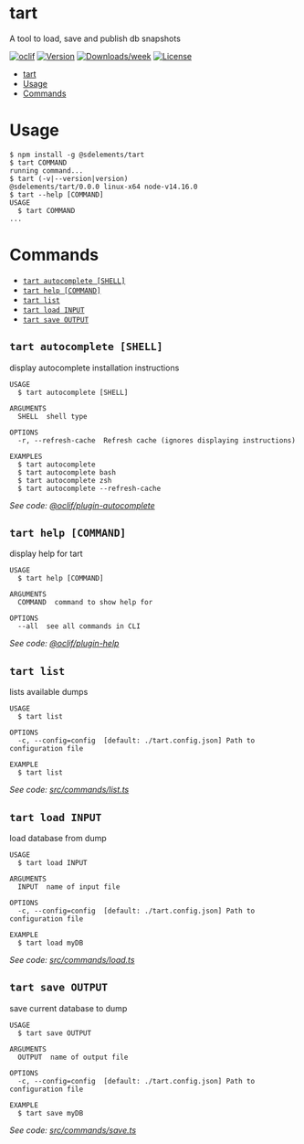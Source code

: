 # tart

A tool to load, save and publish db snapshots

[![oclif](https://img.shields.io/badge/cli-oclif-brightgreen.svg)](https://oclif.io)
[![Version](https://img.shields.io/npm/v/tart.svg)](https://npmjs.org/package/@sdelements/tart)
[![Downloads/week](https://img.shields.io/npm/dw/tart.svg)](https://npmjs.org/package/@sdelements/tart)
[![License](https://img.shields.io/npm/l/tart.svg)](https://github.com/sdelements/tart/blob/master/package.json)

<!-- toc -->

- [tart](#tart)
- [Usage](#usage)
- [Commands](#commands)
<!-- tocstop -->

# Usage

<!-- usage -->

```sh-session
$ npm install -g @sdelements/tart
$ tart COMMAND
running command...
$ tart (-v|--version|version)
@sdelements/tart/0.0.0 linux-x64 node-v14.16.0
$ tart --help [COMMAND]
USAGE
  $ tart COMMAND
...
```

<!-- usagestop -->

# Commands

<!-- commands -->

- [`tart autocomplete [SHELL]`](#tart-autocomplete-shell)
- [`tart help [COMMAND]`](#tart-help-command)
- [`tart list`](#tart-list)
- [`tart load INPUT`](#tart-load-input)
- [`tart save OUTPUT`](#tart-save-output)

## `tart autocomplete [SHELL]`

display autocomplete installation instructions

```
USAGE
  $ tart autocomplete [SHELL]

ARGUMENTS
  SHELL  shell type

OPTIONS
  -r, --refresh-cache  Refresh cache (ignores displaying instructions)

EXAMPLES
  $ tart autocomplete
  $ tart autocomplete bash
  $ tart autocomplete zsh
  $ tart autocomplete --refresh-cache
```

_See code: [@oclif/plugin-autocomplete](https://github.com/oclif/plugin-autocomplete/blob/v0.3.0/src/commands/autocomplete/index.ts)_

## `tart help [COMMAND]`

display help for tart

```
USAGE
  $ tart help [COMMAND]

ARGUMENTS
  COMMAND  command to show help for

OPTIONS
  --all  see all commands in CLI
```

_See code: [@oclif/plugin-help](https://github.com/oclif/plugin-help/blob/v3.2.2/src/commands/help.ts)_

## `tart list`

lists available dumps

```
USAGE
  $ tart list

OPTIONS
  -c, --config=config  [default: ./tart.config.json] Path to configuration file

EXAMPLE
  $ tart list
```

_See code: [src/commands/list.ts](https://github.com/sdelements/tart/blob/v0.0.0/src/commands/list.ts)_

## `tart load INPUT`

load database from dump

```
USAGE
  $ tart load INPUT

ARGUMENTS
  INPUT  name of input file

OPTIONS
  -c, --config=config  [default: ./tart.config.json] Path to configuration file

EXAMPLE
  $ tart load myDB
```

_See code: [src/commands/load.ts](https://github.com/sdelements/tart/blob/v0.0.0/src/commands/load.ts)_

## `tart save OUTPUT`

save current database to dump

```
USAGE
  $ tart save OUTPUT

ARGUMENTS
  OUTPUT  name of output file

OPTIONS
  -c, --config=config  [default: ./tart.config.json] Path to configuration file

EXAMPLE
  $ tart save myDB
```

_See code: [src/commands/save.ts](https://github.com/sdelements/tart/blob/v0.0.0/src/commands/save.ts)_

<!-- commandsstop -->
